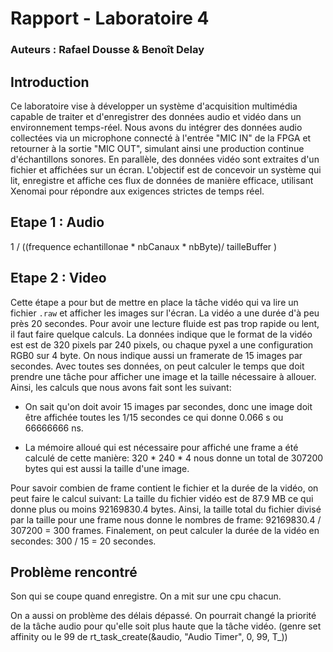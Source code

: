 # Rapport - Laboratoire 4
### Auteurs : Rafael Dousse & Benoît Delay

## Introduction

Ce laboratoire vise à développer un système d'acquisition multimédia capable de traiter et d'enregistrer des données audio et vidéo dans un environnement temps-réel. Nous avons du intégrer des données audio collectées via un microphone connecté à l'entrée "MIC IN" de la FPGA et retourner à la sortie "MIC OUT", simulant ainsi une production continue d'échantillons sonores. En parallèle, des données vidéo sont extraites d'un fichier et affichées sur un écran. L'objectif est de concevoir un système qui lit, enregistre et affiche ces flux de données de manière efficace, utilisant Xenomai pour répondre aux exigences strictes de temps réel.

## Etape 1 : Audio

1 / ((frequence echantillonae * nbCanaux * nbByte)/ tailleBuffer )


## Etape 2 : Video

Cette étape a pour but de mettre en place la tâche vidéo qui va lire un fichier `.raw` et afficher les images sur l'écran. La vidéo a une durée d'à peu près 20 secondes. Pour avoir une lecture fluide est pas trop rapide ou lent, il faut faire quelque calculs. La données indique que le format de la vidéo est est de 320 pixels par 240 pixels, ou chaque pyxel a une configuration RGB0 sur 4 byte. On nous indique aussi un framerate de 15 images par secondes. Avec toutes ses données, on peut calculer le temps que doit prendre une tâche pour afficher une image et la taille nécessaire à allouer. Ainsi, les calculs que nous avons fait sont les suivant:

- On sait qu'on doit avoir 15 images par secondes, donc une image doit être affichée toutes les 1/15 secondes ce qui donne 0.066 s ou 66666666 ns.

- La mémoire alloué qui est nécessaire pour affiché une frame a été calculé de cette manière: 320 * 240 * 4 nous donne un total de  307200 bytes qui est aussi la taille d'une image.

Pour savoir combien de frame contient le fichier et la durée de la vidéo, on peut faire le calcul suivant:
La taille du fichier vidéo est de 87.9 MB ce qui donne plus ou moins 92169830.4 bytes. Ainsi, la taille total du fichier divisé par la taille pour une frame nous donne le nombres de frame: 92169830.4  / 307200 = 300 frames. Finalement, on peut calculer la durée de la vidéo en secondes: 300 / 15 = 20 secondes.

## Problème rencontré

Son qui se coupe quand enregistre. On a mit sur une cpu chacun. 

On a aussi on problème des délais dépassé. On pourrait changé la priorité de la tâche audio pour qu'elle soit plus haute que la tâche vidéo. (genre set affinity ou le 99 de  rt_task_create(&audio, "Audio Timer", 0, 99, T_))
